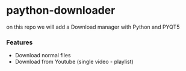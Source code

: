 # paython-downloader

on this repo we will add a Download manager with Python and PYQT5

### Features

- Download normal files
- Download from Youtube (single video - playlist)
